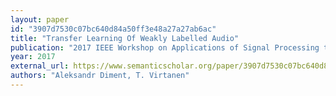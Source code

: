 ```yaml
---
layout: paper
id: "3907d7530c07bc640d84a50ff3e48a27a27ab6ac"
title: "Transfer Learning Of Weakly Labelled Audio"
publication: "2017 IEEE Workshop on Applications of Signal Processing to Audio and Acoustics (WASPAA)"
year: 2017
external_url: https://www.semanticscholar.org/paper/3907d7530c07bc640d84a50ff3e48a27a27ab6ac
authors: "Aleksandr Diment, T. Virtanen"
---
```

